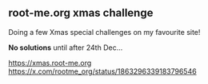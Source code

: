 ## root-me.org xmas challenge
Doing a few Xmas special challenges on my favourite site!

**No solutions** until after 24th Dec...

https://xmas.root-me.org
https://x.com/rootme_org/status/1863296339183796546
